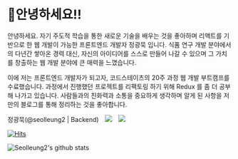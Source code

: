 # 🤲안녕하세요!!

안녕하세요. 자기 주도적 학습을 통한 새로운 기술을 배우는 것을 좋아하며 리액트를 기반으로 한 웹 개발이 가능한 프론트엔드 개발자 정광묵 입니다.
식품 연구 개발 분야에서의 다년간 쌓아온 경력 대신, 자신의 아이디어를 스스로 만들어 나갈 수 있으며 그 가치를 창출하는 웹 개발 분야에 큰 매력을 느꼈습니다.

이에 저는 프론트엔드 개발자가 되고자,  코드스테이츠의 20주 과정 웹 개발 부트캠프를 수료했습니다. 과정에서 진행했던 프로젝트를 리팩토링 하기 위해 Redux 를 좀 더 공부해 나가고 있습니다. 사람들과의 친화력과 소통을 중요하게 생각하며 알게 된 사항을 저만의 블로그를 통해 정리하는 것을 좋아합니다.

정광묵(@seolleung2 | Backend) <a href="https://github.com/seolleung2"><img src="https://img.shields.io/badge/Github-seolleung2-blue?style=flat&logo=github" style="height : auto; margin-left : 10px; margin-right : 10px;"></a> <a href="https://dev-seolleung2.netlify.app"><img src="https://img.shields.io/badge/Blog-seolleung2-orange?logo=Blogger"></a>

[![Hits](https://hits.seeyoufarm.com/api/count/incr/badge.svg?url=https%3A%2F%2Fgithub.com%2Fseolleung2%2Fhit-counter&count_bg=%2379C83D&title_bg=%23555555&icon=&icon_color=%23E7E7E7&title=seolleung2++hits&edge_flat=false)](https://hits.seeyoufarm.com)

![Seolleung2's github stats](https://github-readme-stats.vercel.app/api?username=seolleung2&show_icons=true&theme=radical)


